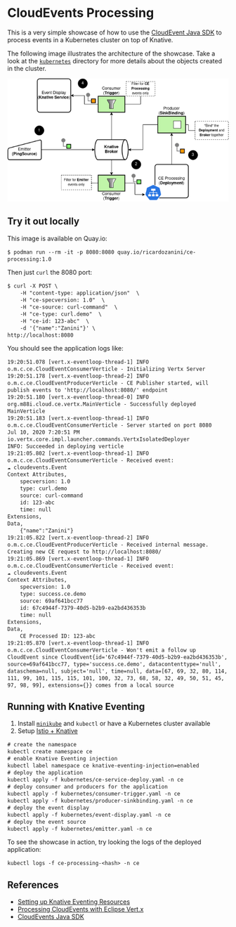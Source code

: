 # CloudEvents Processing

This is a very simple showcase of how to use the [CloudEvent Java SDK](https://github.com/cloudevents/sdk-java) to process
events in a Kubernetes cluster on top of Knative.

The following image illustrates the architecture of the showcase.
Take a look at the [`kubernetes`](kubernetes) directory for more details about the
objects created in the cluster.

![](CE-Processing-Architecture.png)

## Try it out locally

This image is available on Quay.io:

```shell script
$ podman run --rm -it -p 8080:8080 quay.io/ricardozanini/ce-processing:1.0
```

Then just `curl` the 8080 port:

```shell script
$ curl -X POST \
    -H "content-type: application/json"  \
    -H "ce-specversion: 1.0"  \
    -H "ce-source: curl-command"  \
    -H "ce-type: curl.demo"  \
    -H "ce-id: 123-abc"  \
    -d '{"name":"Zanini"}' \
http://localhost:8080
```

You should see the application logs like:

```shell script
19:20:51.078 [vert.x-eventloop-thread-1] INFO  o.m.c.ce.CloudEventConsumerVerticle - Initializing Vertx Server
19:20:51.178 [vert.x-eventloop-thread-2] INFO  o.m.c.ce.CloudEventProducerVerticle - CE Publisher started, will publish events to 'http://localhost:8080/' endpoint
19:20:51.180 [vert.x-eventloop-thread-0] INFO  org.m88i.cloud.ce.vertx.MainVerticle - Successfully deployed MainVerticle
19:20:51.183 [vert.x-eventloop-thread-1] INFO  o.m.c.ce.CloudEventConsumerVerticle - Server started on port 8080
Jul 10, 2020 7:20:51 PM io.vertx.core.impl.launcher.commands.VertxIsolatedDeployer
INFO: Succeeded in deploying verticle
19:21:05.802 [vert.x-eventloop-thread-1] INFO  o.m.c.ce.CloudEventConsumerVerticle - Received event: 
☁ ️cloudevents.Event
Context Attributes,
	specversion: 1.0
	type: curl.demo
	source: curl-command
	id: 123-abc
	time: null
Extensions,
Data,
	{"name":"Zanini"}
19:21:05.822 [vert.x-eventloop-thread-2] INFO  o.m.c.ce.CloudEventProducerVerticle - Received internal message. Creating new CE request to http://localhost:8080/
19:21:05.869 [vert.x-eventloop-thread-1] INFO  o.m.c.ce.CloudEventConsumerVerticle - Received event: 
☁ ️cloudevents.Event
Context Attributes,
	specversion: 1.0
	type: success.ce.demo
	source: 69af641bcc77
	id: 67c4944f-7379-40d5-b2b9-ea2bd436353b
	time: null
Extensions,
Data,
	CE Processed ID: 123-abc
19:21:05.870 [vert.x-eventloop-thread-1] INFO  o.m.c.ce.CloudEventConsumerVerticle - Won't emit a follow up CloudEvent since CloudEvent{id='67c4944f-7379-40d5-b2b9-ea2bd436353b', source=69af641bcc77, type='success.ce.demo', datacontenttype='null', dataschema=null, subject='null', time=null, data=[67, 69, 32, 80, 114, 111, 99, 101, 115, 115, 101, 100, 32, 73, 68, 58, 32, 49, 50, 51, 45, 97, 98, 99], extensions={}} comes from a local source
```

## Running with Knative Eventing

1. Install [`minikube`](https://kubernetes.io/docs/tasks/tools/install-minikube/) and `kubectl` or have a Kubernetes cluster available
2. Setup [Istio + Knative](https://knative.dev/docs/install/)

```shell script
# create the namespace
kubectl create namespace ce
# enable Knative Eventing injection
kubectl label namespace ce knative-eventing-injection=enabled
# deploy the application
kubectl apply -f kubernetes/ce-service-deploy.yaml -n ce
# deploy consumer and producers for the application
kubectl apply -f kubernetes/consumer-trigger.yaml -n ce
kubectl apply -f kubernetes/producer-sinkbinding.yaml -n ce
# deploy the event display
kubectl apply -f kubernetes/event-display.yaml -n ce
# deploy the event source
kubectl apply -f kubernetes/emitter.yaml -n ce
```

To see the showcase in action, try looking the logs of the deployed application:

```shell script
kubectl logs -f ce-processing-<hash> -n ce
```

## References

- [Setting up Knative Eventing Resources](https://knative.dev/docs/eventing/getting-started/#setting-up-knative-eventing-resources)
- [Processing CloudEvents with Eclipse Vert.x](https://developers.redhat.com/blog/2018/12/11/processing-cloudevents-vertx/)
- [CloudEvents Java SDK](https://github.com/cloudevents/sdk-java/tree/master/http/vertx)